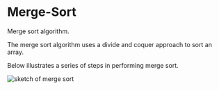 # Merge-Sort

Merge sort algorithm.

The merge sort algorithm uses a divide and coquer approach to sort an array. 

Below illustrates a series of steps in performing merge sort. 

![sketch of merge sort](https://user-images.githubusercontent.com/1819208/97167268-e5841200-175c-11eb-8e01-a8322e5ffbd6.jpg)
